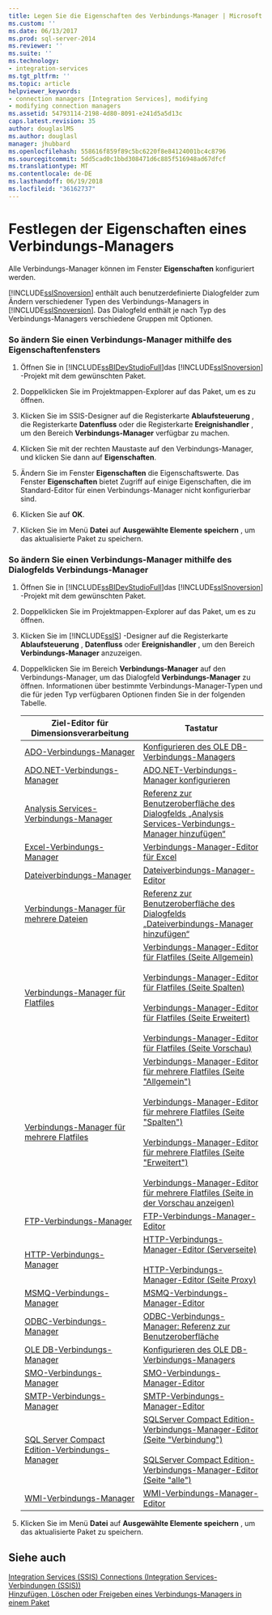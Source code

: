 ```yaml
---
title: Legen Sie die Eigenschaften des Verbindungs-Manager | Microsoft Docs
ms.custom: ''
ms.date: 06/13/2017
ms.prod: sql-server-2014
ms.reviewer: ''
ms.suite: ''
ms.technology:
- integration-services
ms.tgt_pltfrm: ''
ms.topic: article
helpviewer_keywords:
- connection managers [Integration Services], modifying
- modifying connection managers
ms.assetid: 54793114-2198-4d80-8091-e241d5a5d13c
caps.latest.revision: 35
author: douglaslMS
ms.author: douglasl
manager: jhubbard
ms.openlocfilehash: 558616f859f89c5bc6220f8e84124001bc4c8796
ms.sourcegitcommit: 5dd5cad0c1bbd308471d6c885f516948ad67dfcf
ms.translationtype: MT
ms.contentlocale: de-DE
ms.lasthandoff: 06/19/2018
ms.locfileid: "36162737"
---
```

# <a name="set-the-properties-of-a-connection-manager"></a>Festlegen der Eigenschaften eines Verbindungs-Managers
  Alle Verbindungs-Manager können im Fenster **Eigenschaften** konfiguriert werden.  
  
 [!INCLUDE[ssISnoversion](../includes/ssisnoversion-md.md)] enthält auch benutzerdefinierte Dialogfelder zum Ändern verschiedener Typen des Verbindungs-Managers in [!INCLUDE[ssISnoversion](../includes/ssisnoversion-md.md)]. Das Dialogfeld enthält je nach Typ des Verbindungs-Managers verschiedene Gruppen mit Optionen.  
  
### <a name="to-modify-a-connection-manager-using-the-properties-window"></a>So ändern Sie einen Verbindungs-Manager mithilfe des Eigenschaftenfensters  
  
1.  Öffnen Sie in [!INCLUDE[ssBIDevStudioFull](../includes/ssbidevstudiofull-md.md)]das [!INCLUDE[ssISnoversion](../includes/ssisnoversion-md.md)] -Projekt mit dem gewünschten Paket.  
  
2.  Doppelklicken Sie im Projektmappen-Explorer auf das Paket, um es zu öffnen.  
  
3.  Klicken Sie im SSIS-Designer auf die Registerkarte **Ablaufsteuerung** , die Registerkarte **Datenfluss** oder die Registerkarte **Ereignishandler** , um den Bereich **Verbindungs-Manager** verfügbar zu machen.  
  
4.  Klicken Sie mit der rechten Maustaste auf den Verbindungs-Manager, und klicken Sie dann auf **Eigenschaften**.  
  
5.  Ändern Sie im Fenster **Eigenschaften** die Eigenschaftswerte. Das Fenster **Eigenschaften** bietet Zugriff auf einige Eigenschaften, die im Standard-Editor für einen Verbindungs-Manager nicht konfigurierbar sind.  
  
6.  Klicken Sie auf **OK**.  
  
7.  Klicken Sie im Menü **Datei** auf **Ausgewählte Elemente speichern** , um das aktualisierte Paket zu speichern.  
  
### <a name="to-modify-a-connection-manager-using-a-connection-manager-dialog-box"></a>So ändern Sie einen Verbindungs-Manager mithilfe des Dialogfelds Verbindungs-Manager  
  
1.  Öffnen Sie in [!INCLUDE[ssBIDevStudioFull](../includes/ssbidevstudiofull-md.md)]das [!INCLUDE[ssISnoversion](../includes/ssisnoversion-md.md)] -Projekt mit dem gewünschten Paket.  
  
2.  Doppelklicken Sie im Projektmappen-Explorer auf das Paket, um es zu öffnen.  
  
3.  Klicken Sie im [!INCLUDE[ssIS](../includes/ssis-md.md)] -Designer auf die Registerkarte **Ablaufsteuerung** , **Datenfluss** oder **Ereignishandler** , um den Bereich **Verbindungs-Manager** anzuzeigen.  
  
4.  Doppelklicken Sie im Bereich **Verbindungs-Manager** auf den Verbindungs-Manager, um das Dialogfeld **Verbindungs-Manager** zu öffnen. Informationen über bestimmte Verbindungs-Manager-Typen und die für jeden Typ verfügbaren Optionen finden Sie in der folgenden Tabelle.  
  
    |Ziel-Editor für Dimensionsverarbeitung|Tastatur|  
    |------------------------|-------------|  
    |[ADO-Verbindungs-Manager](connection-manager/ado-connection-manager.md)|[Konfigurieren des OLE DB-Verbindungs-Managers](configure-ole-db-connection-manager.md)|  
    |[ADO.NET-Verbindungs-Manager](connection-manager/ado-net-connection-manager.md)|[ADO.NET-Verbindungs-Manager konfigurieren](configure-ado-net-connection-manager.md)|  
    |[Analysis Services-Verbindungs-Manager](connection-manager/analysis-services-connection-manager.md)|[Referenz zur Benutzeroberfläche des Dialogfelds „Analysis Services-Verbindungs-Manager hinzufügen“](connection-manager/add-analysis-services-connection-manager-dialog-box-ui-reference.md)|  
    |[Excel-Verbindungs-Manager](connection-manager/excel-connection-manager.md)|[Verbindungs-Manager-Editor für Excel](../../2014/integration-services/excel-connection-manager-editor.md)|  
    |[Dateiverbindungs-Manager](connection-manager/file-connection-manager.md)|[Dateiverbindungs-Manager-Editor](../../2014/integration-services/file-connection-manager-editor.md)|  
    |[Verbindungs-Manager für mehrere Dateien](connection-manager/multiple-files-connection-manager.md)|[Referenz zur Benutzeroberfläche des Dialogfelds „Dateiverbindungs-Manager hinzufügen“](connection-manager/add-file-connection-manager-dialog-box-ui-reference.md)|  
    |[Verbindungs-Manager für Flatfiles](connection-manager/flat-file-connection-manager.md)|[Verbindungs-Manager-Editor für Flatfiles &#40;Seite Allgemein&#41;](general-page-of-integration-services-designers-options.md)<br /><br /> [Verbindungs-Manager-Editor für Flatfiles &#40;Seite Spalten&#41;](../../2014/integration-services/flat-file-connection-manager-editor-columns-page.md)<br /><br /> [Verbindungs-Manager-Editor für Flatfiles &#40;Seite Erweitert&#41;](../../2014/integration-services/flat-file-connection-manager-editor-advanced-page.md)<br /><br /> [Verbindungs-Manager-Editor für Flatfiles &#40;Seite Vorschau&#41;](../../2014/integration-services/flat-file-connection-manager-editor-preview-page.md)|  
    |[Verbindungs-Manager für mehrere Flatfiles](connection-manager/multiple-flat-files-connection-manager.md)|[Verbindungs-Manager-Editor für mehrere Flatfiles &#40;Seite "Allgemein"&#41;](../../2014/integration-services/multiple-flat-files-connection-manager-editor-general-page.md)<br /><br /> [Verbindungs-Manager-Editor für mehrere Flatfiles &#40;Seite "Spalten"&#41;](../../2014/integration-services/multiple-flat-files-connection-manager-editor-columns-page.md)<br /><br /> [Verbindungs-Manager-Editor für mehrere Flatfiles &#40;Seite "Erweitert"&#41;](../../2014/integration-services/multiple-flat-files-connection-manager-editor-advanced-page.md)<br /><br /> [Verbindungs-Manager-Editor für mehrere Flatfiles &#40;Seite in der Vorschau anzeigen&#41;](../../2014/integration-services/multiple-flat-files-connection-manager-editor-preview-page.md)|  
    |[FTP-Verbindungs-Manager](connection-manager/ftp-connection-manager.md)|[FTP-Verbindungs-Manager-Editor](../../2014/integration-services/ftp-connection-manager-editor.md)|  
    |[HTTP-Verbindungs-Manager](connection-manager/http-connection-manager.md)|[HTTP-Verbindungs-Manager-Editor &#40;Serverseite&#41;](../../2014/integration-services/http-connection-manager-editor-server-page.md)<br /><br /> [HTTP-Verbindungs-Manager-Editor &#40;Seite Proxy&#41;](../../2014/integration-services/http-connection-manager-editor-proxy-page.md)|  
    |[MSMQ-Verbindungs-Manager](connection-manager/msmq-connection-manager.md)|[MSMQ-Verbindungs-Manager-Editor](../../2014/integration-services/msmq-connection-manager-editor.md)|  
    |[ODBC-Verbindungs-Manager](connection-manager/odbc-connection-manager.md)|[ODBC-Verbindungs-Manager: Referenz zur Benutzeroberfläche](../../2014/integration-services/odbc-connection-manager-ui-reference.md)|  
    |[OLE DB-Verbindungs-Manager](connection-manager/ole-db-connection-manager.md)|[Konfigurieren des OLE DB-Verbindungs-Managers](configure-ole-db-connection-manager.md)|  
    |[SMO-Verbindungs-Manager](connection-manager/smo-connection-manager.md)|[SMO-Verbindungs-Manager-Editor](../../2014/integration-services/smo-connection-manager-editor.md)|  
    |[SMTP-Verbindungs-Manager](connection-manager/smtp-connection-manager.md)|[SMTP-Verbindungs-Manager-Editor](../../2014/integration-services/smtp-connection-manager-editor.md)|  
    |[SQL Server Compact Edition-Verbindungs-Manager](connection-manager/sql-server-compact-edition-connection-manager.md)|[SQLServer Compact Edition-Verbindungs-Manager-Editor &#40;Seite "Verbindung"&#41;](../../2014/integration-services/sql-server-compact-edition-connection-manager-editor-connection-page.md)<br /><br /> [SQLServer Compact Edition-Verbindungs-Manager-Editor &#40;Seite "alle"&#41;](../../2014/integration-services/sql-server-compact-edition-connection-manager-editor-all-page.md)|  
    |[WMI-Verbindungs-Manager](connection-manager/wmi-connection-manager.md)|[WMI-Verbindungs-Manager-Editor](../../2014/integration-services/wmi-connection-manager-editor.md)|  
  
5.  Klicken Sie im Menü **Datei** auf **Ausgewählte Elemente speichern** , um das aktualisierte Paket zu speichern.  
  
## <a name="see-also"></a>Siehe auch  
 [Integration Services (SSIS) Connections (Integration Services-Verbindungen (SSIS))](connection-manager/integration-services-ssis-connections.md)   
 [Hinzufügen, Löschen oder Freigeben eines Verbindungs-Managers in einem Paket](../../2014/integration-services/add-delete-or-share-a-connection-manager-in-a-package.md)  
  
  